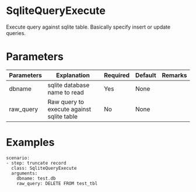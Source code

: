 # SqliteQueryExecute
Execute query against sqlite table. Basically specify insert or update queries.

# Parameters
|Parameters|Explanation|Required|Default|Remarks|
|----------|-----------|--------|-------|-------|
|dbname|sqlite database name to read|Yes|None||
|raw_query|Raw query to execute against sqlite table|No|None||

# Examples
```
scenario:
- step: truncate record
  class: SqliteQueryExecute
  arguments:
    dbname: test.db
    raw_query: DELETE FROM test_tbl
```
